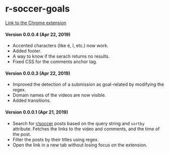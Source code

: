 # r-soccer-goals

[Link to the Chrome extension](https://chrome.google.com/webstore/detail/rsoccer-goals/oledoejmoabfeenmmacihejabhmbhdan)


#### Version 0.0.0.4 (Apr 22, 2019)
- Accented characters (like é, î, etc.) now work.
- Added footer.
- A way to know if the serach returns no results.
- Fixed CSS for the comments anchor tag.

#### Version 0.0.0.3 (Apr 22, 2019)
- Improved the detection of a submission as goal-related by modifying the regex.
- Domain names of the videos are now visible.
- Added transitions.

#### Version 0.0.0.1 (Apr 21, 2019)
- Search for [r/soccer](https://www.reddit.com/r/soccer) posts based on the query string and `sortby` attribute. Fetches the links to the video and comments, and the time of the post.
- Filter the posts by their titles using regex.
- Open the link in a new tab without losing focus on the extension.
